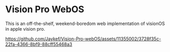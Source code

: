 # Vision Pro WebOS
This is an off-the-shelf, weekend-boredom web implementation of visionOS in apple vision pro.


https://github.com/Jaykef/Vision-Pro-webOS/assets/11355002/3728f35c-22fa-4366-8bf9-88cff55468a3

